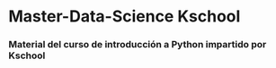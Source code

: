# Master-Data-Science Kschool

### Material del curso de introducción a Python impartido por Kschool
